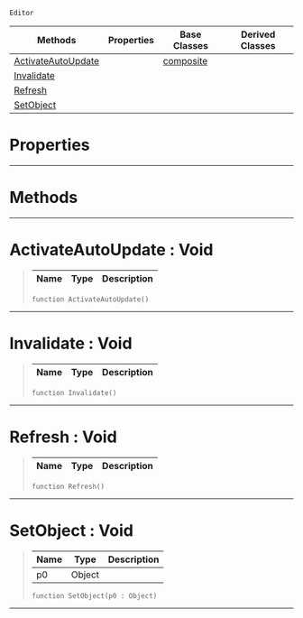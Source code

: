  `Editor`

|Methods|Properties|Base Classes|Derived Classes|
|---|---|---|---|
|[ ActivateAutoUpdate](propertyview.md#activateautoupdate-void)| |[composite](composite.md)| |
|[ Invalidate](propertyview.md#invalidate-void)| | | |
|[ Refresh](propertyview.md#refresh-void)| | | |
|[ SetObject](propertyview.md#setobject-void)| | | |


 #  Properties


---  
 #  Methods


---  
 #  ActivateAutoUpdate : Void

> 
> |Name|Type|Description|
> |---|---|---|
> ```TS:Nada
> function ActivateAutoUpdate()
> ``` 


---  
 #  Invalidate : Void

> 
> |Name|Type|Description|
> |---|---|---|
> ```TS:Nada
> function Invalidate()
> ``` 


---  
 #  Refresh : Void

> 
> |Name|Type|Description|
> |---|---|---|
> ```TS:Nada
> function Refresh()
> ``` 


---  
 #  SetObject : Void

> 
> |Name|Type|Description|
> |---|---|---|
> |p0|Object| |
> ```TS:Nada
> function SetObject(p0 : Object)
> ``` 


---  
 

 